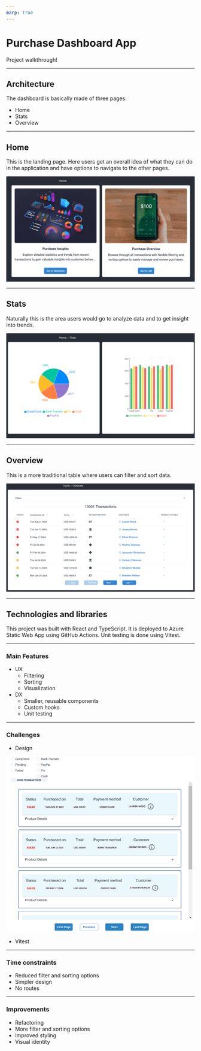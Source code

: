 ```yaml
---
marp: true
---
```


# Purchase Dashboard App

Project walkthrough!

---

## Architecture

The dashboard is basically made of three pages:

* Home
* Stats
* Overview

---

## Home

This is the landing page. Here users get an overall idea of what they can do in the application and have options to navigate to the other pages.

![w:800](../assets/home.png)

---

## Stats

Naturally this is the area users would go to analyze data and to get insight into trends.

![w:800](../assets/stats.png)

---

## Overview

This is a more traditional table where users can filter and sort data.

![w:800](../assets/list.png)

---

## Technologies and libraries

This project was built with React and TypeScript.
It is deployed to Azure Static Web App using GitHub Actions.
Unit testing is done using Vitest.

---

### Main Features

* UX
  * Filtering
  * Sorting
  * Visualization
* DX
  * Smaller, reusable components
  * Custom hooks
  * Unit testing

---

### Challenges

* Design

![w:500 h:400](../assets/first-design.png)

* Vitest

---

### Time constraints

* Reduced filter and sorting options
* Simpler design
* No routes

---

### Improvements

* Refactoring
* More filter and sorting options
* Improved styling
* Visual identity
